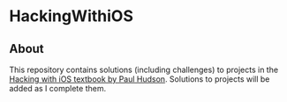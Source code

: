 # HackingWithiOS

## About

This repository contains solutions (including challenges) to projects in the [Hacking with iOS textbook by Paul Hudson](https://www.hackingwithswift.com/read). Solutions to projects will be added as I complete them.
